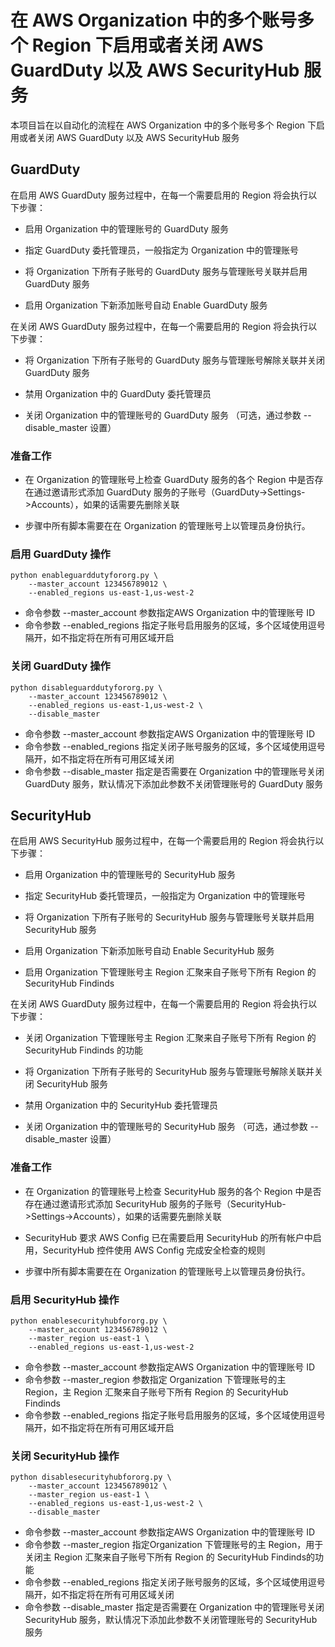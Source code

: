 # 在 AWS Organization 中的多个账号多个 Region 下启用或者关闭 AWS GuardDuty 以及 AWS SecurityHub 服务

本项目旨在以自动化的流程在 AWS Organization 中的多个账号多个 Region 下启用或者关闭 AWS GuardDuty 以及 AWS SecurityHub 服务

## GuardDuty

在启用 AWS GuardDuty 服务过程中，在每一个需要启用的 Region 将会执行以下步骤：

* 启用 Organization 中的管理账号的 GuardDuty 服务

* 指定 GuardDuty 委托管理员，一般指定为 Organization 中的管理账号

* 将 Organization 下所有子账号的 GuardDuty 服务与管理账号关联并启用 GuardDuty 服务

* 启用 Organization 下新添加账号自动 Enable GuardDuty 服务

在关闭 AWS GuardDuty 服务过程中，在每一个需要启用的 Region 将会执行以下步骤：

* 将 Organization 下所有子账号的 GuardDuty 服务与管理账号解除关联并关闭 GuardDuty 服务

* 禁用 Organization 中的 GuardDuty 委托管理员

* 关闭 Organization 中的管理账号的 GuardDuty 服务 （可选，通过参数 --disable_master 设置）

### 准备工作

* 在 Organization 的管理账号上检查 GuardDuty 服务的各个 Region 中是否存在通过邀请形式添加 GuardDuty 服务的子账号（GuardDuty->Settings->Accounts），如果的话需要先删除关联

* 步骤中所有脚本需要在在 Organization 的管理账号上以管理员身份执行。

### 启用 GuardDuty 操作

```
python enableguarddutyfororg.py \
    --master_account 123456789012 \
    --enabled_regions us-east-1,us-west-2
```

* 命令参数 --master_account 参数指定AWS Organization 中的管理账号 ID
* 命令参数 --enabled_regions 指定子账号启用服务的区域，多个区域使用逗号隔开，如不指定将在所有可用区域开启

### 关闭 GuardDuty 操作

```
python disableguarddutyfororg.py \
    --master_account 123456789012 \
    --enabled_regions us-east-1,us-west-2 \
    --disable_master
```

* 命令参数 --master_account 参数指定AWS Organization 中的管理账号 ID
* 命令参数 --enabled_regions 指定关闭子账号服务的区域，多个区域使用逗号隔开，如不指定将在所有可用区域关闭
* 命令参数 --disable_master 指定是否需要在 Organization 中的管理账号关闭 GuardDuty 服务，默认情况下添加此参数不关闭管理账号的 GuardDuty 服务

## SecurityHub

在启用 AWS SecurityHub 服务过程中，在每一个需要启用的 Region 将会执行以下步骤：

* 启用 Organization 中的管理账号的 SecurityHub 服务

* 指定 SecurityHub 委托管理员，一般指定为 Organization 中的管理账号

* 将 Organization 下所有子账号的 SecurityHub 服务与管理账号关联并启用 SecurityHub 服务

* 启用 Organization 下新添加账号自动 Enable SecurityHub 服务

* 启用 Organization 下管理账号主 Region 汇聚来自子账号下所有 Region 的 SecurityHub Findinds

在关闭 AWS GuardDuty 服务过程中，在每一个需要启用的 Region 将会执行以下步骤：

* 关闭 Organization 下管理账号主 Region 汇聚来自子账号下所有 Region 的 SecurityHub Findinds 的功能

* 将 Organization 下所有子账号的 SecurityHub 服务与管理账号解除关联并关闭 SecurityHub 服务

* 禁用 Organization 中的 SecurityHub 委托管理员

* 关闭 Organization 中的管理账号的 SecurityHub 服务 （可选，通过参数 --disable_master 设置）

### 准备工作

* 在 Organization 的管理账号上检查 SecurityHub 服务的各个 Region 中是否存在通过邀请形式添加 SecurityHub 服务的子账号（SecurityHub->Settings->Accounts），如果的话需要先删除关联

* SecurityHub 要求 AWS Config 已在需要启用 SecurityHub 的所有帐户中启用，SecurityHub 控件使用 AWS Config 完成安全检查的规则

* 步骤中所有脚本需要在在 Organization 的管理账号上以管理员身份执行。

### 启用 SecurityHub 操作

```
python enablesecurityhubfororg.py \
    --master_account 123456789012 \
    --master_region us-east-1 \
    --enabled_regions us-east-1,us-west-2
```

* 命令参数 --master_account 参数指定AWS Organization 中的管理账号 ID
* 命令参数 --master_region 参数指定 Organization 下管理账号的主 Region，主 Region 汇聚来自子账号下所有 Region 的 SecurityHub Findinds
* 命令参数 --enabled_regions 指定子账号启用服务的区域，多个区域使用逗号隔开，如不指定将在所有可用区域开启

### 关闭 SecurityHub 操作

```
python disablesecurityhubfororg.py \
    --master_account 123456789012 \
    --master_region us-east-1 \
    --enabled_regions us-east-1,us-west-2 \
    --disable_master
```

* 命令参数 --master_account 参数指定AWS Organization 中的管理账号 ID
* 命令参数 --master_region 指定Organization 下管理账号的主 Region，用于关闭主 Region 汇聚来自子账号下所有 Region 的 SecurityHub Findinds的功能
* 命令参数 --enabled_regions 指定关闭子账号服务的区域，多个区域使用逗号隔开，如不指定将在所有可用区域关闭
* 命令参数 --disable_master 指定是否需要在 Organization 中的管理账号关闭 SecurityHub 服务，默认情况下添加此参数不关闭管理账号的 SecurityHub 服务